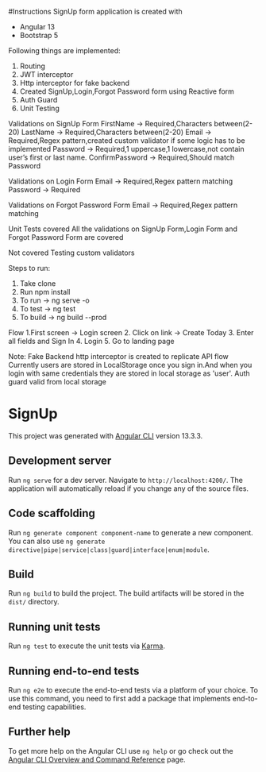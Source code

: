 #Instructions
SignUp form application is created with
- Angular 13
- Bootstrap 5

Following things are implemented:
1. Routing
2. JWT interceptor
3. Http interceptor for fake backend
4. Created SignUp,Login,Forgot Password form using Reactive form
5. Auth Guard
6. Unit Testing

Validations on SignUp Form
FirstName -> Required,Characters between(2-20)
LastName -> Required,Characters between(2-20)
Email -> Required,Regex pattern,created custom validator if some logic has to be implemented
Password -> Required,1 uppercase,1 lowercase,not contain user’s first or last name.
ConfirmPassword -> Required,Should match Password

Validations on Login Form 
Email -> Required,Regex pattern matching
Password -> Required

Validations on Forgot Password Form
Email -> Required,Regex pattern matching

Unit Tests covered
All the validations on SignUp Form,Login Form and Forgot Password Form are covered 

Not covered
Testing custom validators 

Steps to run:
1. Take clone
2. Run npm install
3. To run -> ng serve -o
4. To test -> ng test
5. To build -> ng build --prod

Flow
1.First screen -> Login screen
2. Click on link -> Create Today
3. Enter all fields and Sign In
4. Login
5. Go to landing page

Note: Fake Backend http interceptor is created to replicate API flow
      Currently users are stored in LocalStorage once you sign in.And when you login with same credentials they are stored in local storage as 'user'.
      Auth guard valid from local storage

# SignUp

This project was generated with [Angular CLI](https://github.com/angular/angular-cli) version 13.3.3.

## Development server

Run `ng serve` for a dev server. Navigate to `http://localhost:4200/`. The application will automatically reload if you change any of the source files.

## Code scaffolding

Run `ng generate component component-name` to generate a new component. You can also use `ng generate directive|pipe|service|class|guard|interface|enum|module`.

## Build

Run `ng build` to build the project. The build artifacts will be stored in the `dist/` directory.

## Running unit tests

Run `ng test` to execute the unit tests via [Karma](https://karma-runner.github.io).

## Running end-to-end tests

Run `ng e2e` to execute the end-to-end tests via a platform of your choice. To use this command, you need to first add a package that implements end-to-end testing capabilities.

## Further help

To get more help on the Angular CLI use `ng help` or go check out the [Angular CLI Overview and Command Reference](https://angular.io/cli) page.
